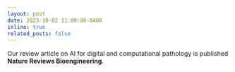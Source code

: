 ```yaml
---
layout: post
date: 2023-10-02 11:00:00-0400
inline: true
related_posts: false
---
```



Our review article on AI for digital and computational pathology is published **Nature Reviews Bioengineering**.
